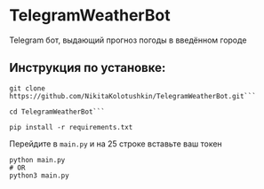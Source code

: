 # TelegramWeatherBot
Telegram бот, выдающий прогноз погоды в введённом городе

## Инструкция по установке:
```batch
git clone https://github.com/NikitaKolotushkin/TelegramWeatherBot.git```

cd TelegramWeatherBot```

pip install -r requirements.txt
```

Перейдите в ```main.py``` и на 25 строке вставьте ваш токен
```batch
python main.py
# OR
python3 main.py
```
